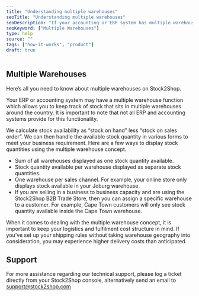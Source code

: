 ```yaml
---
title: "Understanding multiple warehouses"
seoTitle: "Understanding multiple warehouses"
seoDescription: "If your accounting or ERP system has multiple warehouse functionality, the Stock2Shop integration can handle the concept in a variety of ways. Let us help you tailor the perfect solution for your business. Find out more!"
seoKeyword: ["Multiple Warehouses"]
type: help
source: ""
tags: ["how-it-works", "product"]
draft: true
---
```


## Multiple Warehouses
Here’s all you need to know about multiple warehouses on Stock2Shop.

Your ERP or accounting system may have a multiple warehouse function which allows you to keep track of stock that sits in multiple warehouses around the country.
It is important to note that not all ERP and accounting systems provide for this functionality.

We calculate stock availability as “stock on hand” less “stock on sales order”.
We can then handle the available stock quantity in various forms to meet your business requirement.
Here are a few ways to display stock quantities using the multiple warehouse concept.

*   Sum of all warehouses displayed as one stock quantity available.
*   Stock quantity available per warehouse displayed as separate stock quantities.
*   One warehouse per sales channel. For example, your online store only displays stock available in your Joburg warehouse.
*   If you are selling in a business to business capacity and are using the Stock2Shop B2B Trade Store, then you can assign a specific warehouse to a customer. For example, Cape Town customers will only see stock quantity available inside the Cape Town warehouse.

When it comes to dealing with the multiple warehouse concept, it is important to keep your logistics and fulfilment cost structure in mind.
If you’ve set up your shipping rules without taking warehouse geography into consideration, you may experience higher delivery costs than anticipated.

## Support
For more assistance regarding our technical support, please log a ticket
directly from your Stock2Shop console, alternatively send an email to support@stock2shop.com